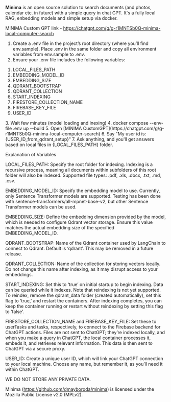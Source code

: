 **Minima** is an open source solution to search documents (and photos, calendar etc. in future) with a simple query in chat GPT.
It's a fully local RAG, enbedding models and simple setup via docker.

MINIMA Custom GPT link - https://chatgpt.com/g/g-r1MNTSb0Q-minima-local-computer-search

1.	Create a .env file in the project’s root directory (where you’ll find env.sample). Place .env in the same folder and copy all environment variables from env.sample to .env.
2.	Ensure your .env file includes the following variables:
<ol>
   <li> LOCAL_FILES_PATH </li>
   <li> EMBEDDING_MODEL_ID </li>
   <li> EMBEDDING_SIZE</li>
   <li> QDRANT_BOOTSTRAP </li>
   <li> QDRANT_COLLECTION </li>
   <li> START_INDEXING </li>
   <li> FIRESTORE_COLLECTION_NAME </li>
   <li> FIREBASE_KEY_FILE </li>
   <li> USER_ID </li>
</ol>
3. Wait few minutes (model loading and inexing)
4. docker compose --env-file .env up --build
5. Open [MINIMA CustomGPT](https://chatgpt.com/g/g-r1MNTSb0Q-minima-local-computer-search)
6. Say "My user id is: {USER_ID_from_qdrant_setup}"
7. Ask anything, and you'll get answers based on local files in {LOCAL_FILES_PATH} folder.

Explanation of Variables

LOCAL_FILES_PATH: Specify the root folder for indexing. Indexing is a recursive process, meaning all documents within subfolders of this root folder will also be indexed. Supported file types: .pdf, .xls, .docx, .txt, .md, .csv.

EMBEDDING_MODEL_ID: Specify the embedding model to use. Currently, only Sentence Transformer models are supported. Testing has been done with sentence-transformers/all-mpnet-base-v2, but other Sentence Transformer models can be used.

EMBEDDING_SIZE: Define the embedding dimension provided by the model, which is needed to configure Qdrant vector storage. Ensure this value matches the actual embedding size of the specified EMBEDDING_MODEL_ID.

QDRANT_BOOTSTRAP: Name of the Qdrant container used by LangChain to connect to Qdrant. Default is ‘qdrant’. This may be removed in a future release.

QDRANT_COLLECTION: Name of the collection for storing vectors locally. Do not change this name after indexing, as it may disrupt access to your embeddings.

START_INDEXING: Set this to ‘true’ on initial startup to begin indexing. Data can be queried while it indexes. Note that reindexing is not yet supported. To reindex, remove the qdrant_data folder (created automatically), set this flag to ‘true,’ and restart the containers. After indexing completes, you can keep the container running or restart without reindexing by setting this flag to ‘false’.

FIRESTORE_COLLECTION_NAME and FIREBASE_KEY_FILE: Set these to userTasks and tasks, respectively, to connect to the Firebase backend for ChatGPT actions. Files are not sent to ChatGPT; they’re indexed locally, and when you make a query in ChatGPT, the local container processes it, embeds it, and retrieves relevant information. This data is then sent to ChatGPT via a secure proxy.

USER_ID: Create a unique user ID, which will link your ChatGPT connection to your local machine. Choose any name, but remember it, as you’ll need it within ChatGPT.

WE DO NOT STORE ANY PRIVATE DATA.

Minima (https://github.com/dmayboroda/minima) is licensed under the Mozilla Public License v2.0 (MPLv2).
